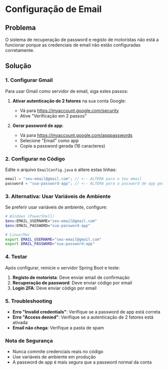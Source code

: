# Configuração de Email

## Problema
O sistema de recuperação de password e registo de motoristas não está a funcionar porque as credenciais de email não estão configuradas corretamente.

## Solução

### 1. Configurar Gmail

Para usar Gmail como servidor de email, siga estes passos:

1. **Ativar autenticação de 2 fatores** na sua conta Google:
   - Vá para https://myaccount.google.com/security
   - Ative "Verificação em 2 passos"

2. **Gerar password de app**:
   - Vá para https://myaccount.google.com/apppasswords
   - Selecione "Email" como app
   - Copie a password gerada (16 caracteres)

### 2. Configurar no Código

Edite o arquivo `EmailConfig.java` e altere estas linhas:

```java
email = "seu-email@gmail.com"; // <-- ALTERA para o teu email
password = "sua-password-app"; // <-- ALTERA para a password de app gerada
```

### 3. Alternativa: Usar Variáveis de Ambiente

Se preferir usar variáveis de ambiente, configure:

```bash
# Windows (PowerShell)
$env:EMAIL_USERNAME="seu-email@gmail.com"
$env:EMAIL_PASSWORD="sua-password-app"

# Linux/Mac
export EMAIL_USERNAME="seu-email@gmail.com"
export EMAIL_PASSWORD="sua-password-app"
```

### 4. Testar

Após configurar, reinicie o servidor Spring Boot e teste:

1. **Registo de motorista**: Deve enviar email de confirmação
2. **Recuperação de password**: Deve enviar código por email
3. **Login 2FA**: Deve enviar código por email

### 5. Troubleshooting

- **Erro "Invalid credentials"**: Verifique se a password de app está correta
- **Erro "Access denied"**: Verifique se a autenticação de 2 fatores está ativada
- **Email não chega**: Verifique a pasta de spam

### Nota de Segurança

- Nunca commite credenciais reais no código
- Use variáveis de ambiente em produção
- A password de app é mais segura que a password normal da conta 